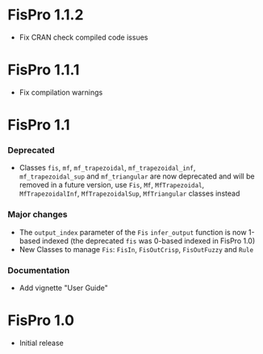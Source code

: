 # FisPro 1.1.2

* Fix CRAN check compiled code issues

# FisPro 1.1.1

* Fix compilation warnings

# FisPro 1.1

### Deprecated
* Classes `fis`, `mf`, `mf_trapezoidal`, `mf_trapezoidal_inf`, `mf_trapezoidal_sup` and `mf_triangular` are now deprecated and will be removed in a future version, use `Fis`, `Mf`, `MfTrapezoidal`, `MfTrapezoidalInf`, `MfTrapezoidalSup`, `MfTriangular` classes instead

### Major changes
* The `output_index` parameter of the `Fis` `infer_output` function is now 1-based indexed (the deprecated `fis` was 0-based indexed in FisPro 1.0)
* New Classes to manage `Fis`: `FisIn`, `FisOutCrisp`, `FisOutFuzzy` and `Rule`

### Documentation
* Add vignette "User Guide"

# FisPro 1.0

* Initial release
